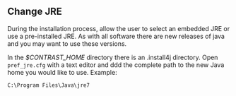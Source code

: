<!--
title: "Configuring Java Runtime Environment"
description: "Guidelines for configuring the JRE of Contrast TeamServer"
tags: "Java JRE EOP"
-->

## Change JRE 
During the installation process, allow the user to select an embedded JRE or use a pre-installed JRE. As with all software there are new releases of java and you may want to use these versions. 

In the *$CONTRAST_HOME* directory there is an .install4j directory. Open `pref_jre.cfg` with a text editor and ddd the complete path to the new Java home you would like to use. Example: 

```
C:\Program Files\Java\jre7
```
